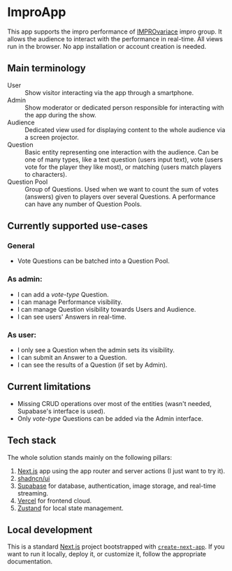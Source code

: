# ImproApp
This app supports the impro performance of [IMPROvariace](https://www.improvariace.cz) impro group. It allows the audience to interact with the performance in real-time. All views run in the browser. No app installation or account creation is needed.

## Main terminology

<dl>
<dt>User</dt>
    <dd>Show visitor interacting via the app through a smartphone.</dd>
<dt>Admin</dt>
    <dd>Show moderator or dedicated person responsible for interacting with the app during the show.</dd>
<dt>Audience</dt>
    <dd>Dedicated view used for displaying content to the whole audience via a screen projector.</dd>
<dt>Question</dt>
    <dd>Basic entity representing one interaction with the audience. Can be one of many types, like a text question (users input text), vote (users vote for the player they like most), or matching (users match players to characters).</dd>
<dt>Question Pool</dt>
    <dd>Group of Questions. Used when we want to count the sum of votes (answers) given to players over several Questions. A performance can have any number of Question Pools.</dd>
</dl>

## Currently supported use-cases
### General
- Vote Questions can be batched into a Question Pool.

### As admin:
- I can add a _vote-type_ Question.
- I can manage Performance visibility.
- I can manage Question visibility towards Users and Audience.
- I can see users' Answers in real-time.

### As user:
- I only see a Question when the admin sets its visibility.
- I can submit an Answer to a Question.
- I can see the results of a Question (if set by Admin).

## Current limitations
- Missing CRUD operations over most of the entities (wasn't needed, Supabase's interface is used).
- Only _vote-type_ Questions can be added via the Admin interface.

## Tech stack
The whole solution stands mainly on the following pillars:

1. [Next.js](https://nextjs.org/) app using the app router and server actions (I just want to try it).
2. [shadncn/ui](https://ui.shadcn.com)
3. [Supabase](https://supabase.com/) for database, authentication, image storage, and real-time streaming.
4. [Vercel](http://vercel.com/) for frontend cloud.
5. [Zustand](https://supabase.com/) for local state management.

## Local development
This is a standard [Next.js](https://nextjs.org/) project bootstrapped with [`create-next-app`](https://github.com/vercel/next.js/tree/canary/packages/create-next-app). If you want to run it locally, deploy it, or customize it, follow the appropriate documentation.
